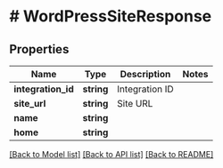 # # WordPressSiteResponse

## Properties

Name | Type | Description | Notes
------------ | ------------- | ------------- | -------------
**integration_id** | **string** | Integration ID |
**site_url** | **string** | Site URL |
**name** | **string** |  |
**home** | **string** |  |

[[Back to Model list]](../../README.md#models) [[Back to API list]](../../README.md#endpoints) [[Back to README]](../../README.md)
